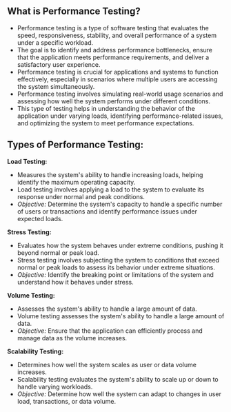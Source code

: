 ## What is Performance Testing?
- Performance testing is a type of software testing that evaluates the speed, responsiveness, stability, and overall performance of a system under a specific workload.
- The goal is to identify and address performance bottlenecks, ensure that the application meets performance requirements, and deliver a satisfactory user experience.
- Performance testing is crucial for applications and systems to function effectively, especially in scenarios where multiple users are accessing the system simultaneously.
- Performance testing involves simulating real-world usage scenarios and assessing how well the system performs under different conditions.
- This type of testing helps in understanding the behavior of the application under varying loads, identifying performance-related issues, and optimizing the system to meet performance expectations.

## Types of Performance Testing:
__Load Testing:__   
-  Measures the system's ability to handle increasing loads, helping identify the maximum operating capacity.   
-  Load testing involves applying a load to the system to evaluate its response under normal and peak conditions.   
-  _Objective:_ Determine the system's capacity to handle a specific number of users or transactions and identify performance issues under expected loads.   

__Stress Testing:__
-  Evaluates how the system behaves under extreme conditions, pushing it beyond normal or peak load.
-  Stress testing involves subjecting the system to conditions that exceed normal or peak loads to assess its behavior under extreme situations.
-  _Objective:_ Identify the breaking point or limitations of the system and understand how it behaves under stress. 

__Volume Testing:__  
-  Assesses the system's ability to handle a large amount of data.
-  Volume testing assesses the system's ability to handle a large amount of data.
- _Objective:_ Ensure that the application can efficiently process and manage data as the volume increases.   

__Scalability Testing:__
-  Determines how well the system scales as user or data volume increases.
-  Scalability testing evaluates the system's ability to scale up or down to handle varying workloads.
-  _Objective:_ Determine how well the system can adapt to changes in user load, transactions, or data volume.

